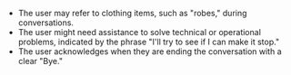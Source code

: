 - The user may refer to clothing items, such as "robes," during conversations.
- The user might need assistance to solve technical or operational problems, indicated by the phrase "I'll try to see if I can make it stop."
- The user acknowledges when they are ending the conversation with a clear "Bye."
